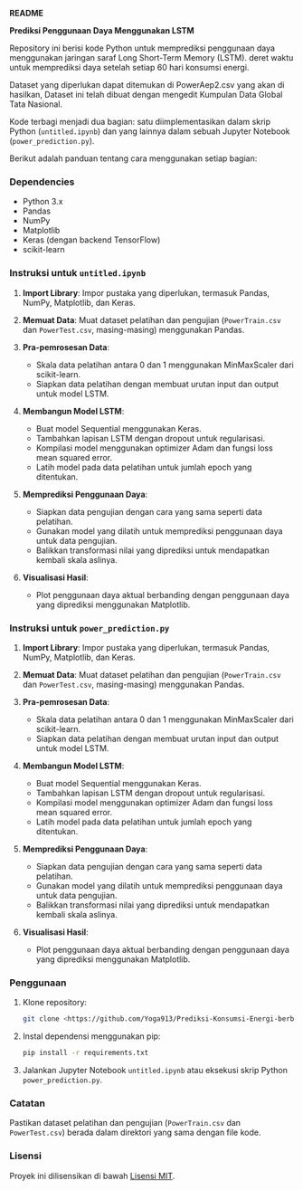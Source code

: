 **README**

**Prediksi Penggunaan Daya Menggunakan LSTM**

Repository ini berisi kode Python untuk memprediksi penggunaan daya menggunakan jaringan saraf Long Short-Term Memory (LSTM).
deret waktu untuk memprediksi daya setelah setiap 60 hari konsumsi energi.

Dataset yang diperlukan dapat ditemukan di PowerAep2.csv yang akan di hasilkan,
Dataset ini telah dibuat dengan mengedit Kumpulan Data Global Tata Nasional.

 Kode terbagi menjadi dua bagian: satu diimplementasikan dalam skrip Python (`untitled.ipynb`) dan yang lainnya dalam sebuah Jupyter Notebook (`power_prediction.py`).

Berikut adalah panduan tentang cara menggunakan setiap bagian:

### Dependencies
- Python 3.x
- Pandas
- NumPy
- Matplotlib
- Keras (dengan backend TensorFlow)
- scikit-learn

### Instruksi untuk `untitled.ipynb`

1. **Import Library**: Impor pustaka yang diperlukan, termasuk Pandas, NumPy, Matplotlib, dan Keras.

2. **Memuat Data**: Muat dataset pelatihan dan pengujian (`PowerTrain.csv` dan `PowerTest.csv`, masing-masing) menggunakan Pandas.

3. **Pra-pemrosesan Data**:
   - Skala data pelatihan antara 0 dan 1 menggunakan MinMaxScaler dari scikit-learn.
   - Siapkan data pelatihan dengan membuat urutan input dan output untuk model LSTM.

4. **Membangun Model LSTM**:
   - Buat model Sequential menggunakan Keras.
   - Tambahkan lapisan LSTM dengan dropout untuk regularisasi.
   - Kompilasi model menggunakan optimizer Adam dan fungsi loss mean squared error.
   - Latih model pada data pelatihan untuk jumlah epoch yang ditentukan.

5. **Memprediksi Penggunaan Daya**:
   - Siapkan data pengujian dengan cara yang sama seperti data pelatihan.
   - Gunakan model yang dilatih untuk memprediksi penggunaan daya untuk data pengujian.
   - Balikkan transformasi nilai yang diprediksi untuk mendapatkan kembali skala aslinya.

6. **Visualisasi Hasil**:
   - Plot penggunaan daya aktual berbanding dengan penggunaan daya yang diprediksi menggunakan Matplotlib.

### Instruksi untuk `power_prediction.py`

1. **Import Library**: Impor pustaka yang diperlukan, termasuk Pandas, NumPy, Matplotlib, dan Keras.

2. **Memuat Data**: Muat dataset pelatihan dan pengujian (`PowerTrain.csv` dan `PowerTest.csv`, masing-masing) menggunakan Pandas.

3. **Pra-pemrosesan Data**:
   - Skala data pelatihan antara 0 dan 1 menggunakan MinMaxScaler dari scikit-learn.
   - Siapkan data pelatihan dengan membuat urutan input dan output untuk model LSTM.

4. **Membangun Model LSTM**:
   - Buat model Sequential menggunakan Keras.
   - Tambahkan lapisan LSTM dengan dropout untuk regularisasi.
   - Kompilasi model menggunakan optimizer Adam dan fungsi loss mean squared error.
   - Latih model pada data pelatihan untuk jumlah epoch yang ditentukan.

5. **Memprediksi Penggunaan Daya**:
   - Siapkan data pengujian dengan cara yang sama seperti data pelatihan.
   - Gunakan model yang dilatih untuk memprediksi penggunaan daya untuk data pengujian.
   - Balikkan transformasi nilai yang diprediksi untuk mendapatkan kembali skala aslinya.

6. **Visualisasi Hasil**:
   - Plot penggunaan daya aktual berbanding dengan penggunaan daya yang diprediksi menggunakan Matplotlib.

### Penggunaan

1. Klone repository:
   ```bash
   git clone <https://github.com/Yoga913/Prediksi-Konsumsi-Energi-berbasis-ML>
   ```
2. Instal dependensi menggunakan pip:
   ```bash
   pip install -r requirements.txt
   ```
3. Jalankan Jupyter Notebook `untitled.ipynb` atau eksekusi skrip Python `power_prediction.py`.

### Catatan

Pastikan dataset pelatihan dan pengujian (`PowerTrain.csv` dan `PowerTest.csv`) berada dalam direktori yang sama dengan file kode.

### Lisensi

Proyek ini dilisensikan di bawah [Lisensi MIT](LICENSE).


